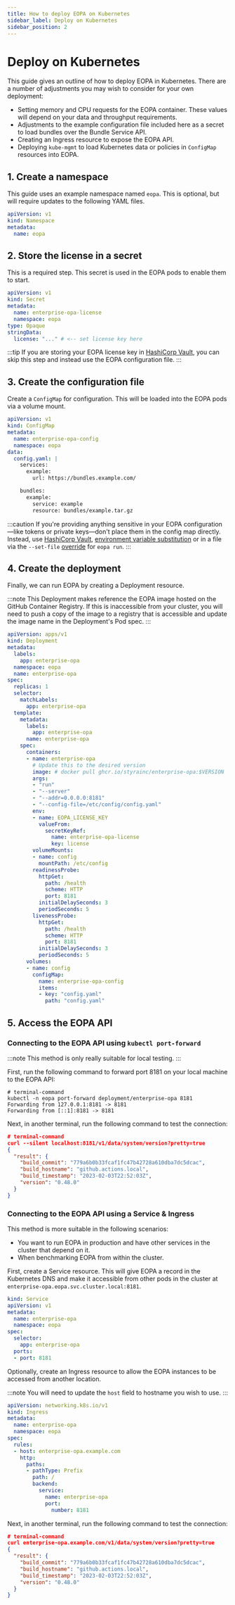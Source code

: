 ```yaml
---
title: How to deploy EOPA on Kubernetes
sidebar_label: Deploy on Kubernetes
sidebar_position: 2
---
```


# Deploy on Kubernetes

This guide gives an outline of how to deploy EOPA in Kubernetes. There are a number of adjustments you may wish to consider for your own deployment:

- Setting memory and CPU requests for the EOPA container. These values will depend on your data and throughput requirements.
- Adjustments to the example configuration file included here as a secret to load bundles over the Bundle Service API.
- Creating an Ingress resource to expose the EOPA API.
- Deploying `kube-mgmt` to load Kubernetes data or policies in `ConfigMap` resources into EOPA.


## 1. Create a namespace

This guide uses an example namespace named `eopa`. This is optional, but will require updates to the following YAML files.

```yaml
apiVersion: v1
kind: Namespace
metadata:
  name: eopa
```


## 2. Store the license in a secret

This is a required step. This secret is used in the EOPA pods to enable them to start.

```yaml
apiVersion: v1
kind: Secret
metadata:
  name: enterprise-opa-license
  namespace: eopa
type: Opaque
stringData:
  license: "..." # <-- set license key here
```

:::tip
If you are storing your EOPA license key in [HashiCorp Vault](/eopa/reference/configuration/using-secrets/from-hashicorp-vault), you can skip this step and instead use the EOPA configuration file.
:::


## 3. Create the configuration file

Create a `ConfigMap` for configuration. This will be loaded into the EOPA pods via a volume mount.

```yaml
apiVersion: v1
kind: ConfigMap
metadata:
  name: enterprise-opa-config
  namespace: eopa
data:
  config.yaml: |
    services:
      example:
        url: https://bundles.example.com/

    bundles:
      example:
        service: example
        resource: bundles/example.tar.gz
```

:::caution
If you're providing anything sensitive in your EOPA configuration—like tokens or private keys—don't place them in the config map directly. Instead, use [HashiCorp Vault](/eopa/reference/configuration/using-secrets/from-hashicorp-vault), [environment variable substitution](https://www.openpolicyagent.org/docs/configuration/#environment-variable-substitution) or in a file via the `--set-file` [override](https://www.openpolicyagent.org/docs/configuration/#cli-runtime-overrides) for `eopa run`.
:::


## 4. Create the deployment

Finally, we can run EOPA by creating a Deployment resource.

:::note
This Deployment makes reference the EOPA image hosted on the GitHub Container Registry. If this is inaccessible from your cluster, you will need to push a copy of the image to a registry that is accessible and update the image name in the Deployment's Pod spec.
:::


```yaml
apiVersion: apps/v1
kind: Deployment
metadata:
  labels:
    app: enterprise-opa
  namespace: eopa
  name: enterprise-opa
spec:
  replicas: 1
  selector:
    matchLabels:
      app: enterprise-opa
  template:
    metadata:
      labels:
        app: enterprise-opa
      name: enterprise-opa
    spec:
      containers:
      - name: enterprise-opa
        # Update this to the desired version
        image: # docker pull ghcr.io/styrainc/enterprise-opa:$VERSION
        args:
        - "run"
        - "--server"
        - "--addr=0.0.0.0:8181"
        - "--config-file=/etc/config/config.yaml"
        env:
        - name: EOPA_LICENSE_KEY
          valueFrom:
            secretKeyRef:
              name: enterprise-opa-license
              key: license
        volumeMounts:
        - name: config
          mountPath: /etc/config
        readinessProbe:
          httpGet:
            path: /health
            scheme: HTTP
            port: 8181
          initialDelaySeconds: 3
          periodSeconds: 5
        livenessProbe:
          httpGet:
            path: /health
            scheme: HTTP
            port: 8181
          initialDelaySeconds: 3
          periodSeconds: 5
      volumes:
      - name: config
        configMap:
          name: enterprise-opa-config
          items:
          - key: "config.yaml"
            path: "config.yaml"
```


## 5. Access the EOPA API


### Connecting to the EOPA API using `kubectl port-forward`

:::note
This method is only really suitable for local testing.
:::

First, run the following command to forward port 8181 on your local machine to the EOPA API:

```shell-session
# terminal-command
kubectl -n eopa port-forward deployment/enterprise-opa 8181
Forwarding from 127.0.0.1:8181 -> 8181
Forwarding from [::1]:8181 -> 8181
```

Next, in another terminal, run the following command to test the connection:

```json
# terminal-command
curl --silent localhost:8181/v1/data/system/version?pretty=true
{
  "result": {
    "build_commit": "779a6b0b33fcaf1fc47b42728a610dba7dc5dcac",
    "build_hostname": "github.actions.local",
    "build_timestamp": "2023-02-03T22:52:03Z",
    "version": "0.48.0"
  }
}
```


### Connecting to the EOPA API using a Service & Ingress

This method is more suitable in the following scenarios:

- You want to run EOPA in production and have other services in the cluster that depend on it.
- When benchmarking EOPA from within the cluster.

First, create a Service resource. This will give EOPA a record in the Kubernetes DNS and make it accessible from other pods in the cluster at `enterprise-opa.eopa.svc.cluster.local:8181`.

```yaml
kind: Service
apiVersion: v1
metadata:
  name: enterprise-opa
  namespace: eopa
spec:
  selector:
    app: enterprise-opa
  ports:
  - port: 8181
```

Optionally, create an Ingress resource to allow the EOPA instances to be accessed from another location.

:::note
You will need to update the `host` field to hostname you wish to use.
:::

```yaml
apiVersion: networking.k8s.io/v1
kind: Ingress
metadata:
  name: enterprise-opa
  namespace: eopa
spec:
  rules:
  - host: enterprise-opa.example.com
    http:
      paths:
      - pathType: Prefix
        path: /
        backend:
          service:
            name: enterprise-opa
            port:
              number: 8181
```

Next, in another terminal, run the following command to test the connection:

```json
# terminal-command
curl enterprise-opa.example.com/v1/data/system/version?pretty=true
{
  "result": {
    "build_commit": "779a6b0b33fcaf1fc47b42728a610dba7dc5dcac",
    "build_hostname": "github.actions.local",
    "build_timestamp": "2023-02-03T22:52:03Z",
    "version": "0.48.0"
  }
}
```

